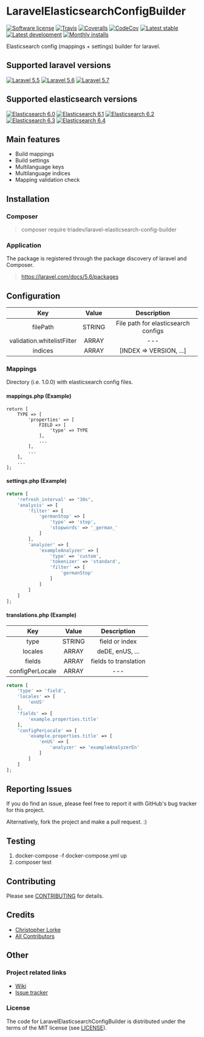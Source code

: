# LaravelElasticsearchConfigBuilder

[![Software license][ico-license]](LICENSE)
[![Travis][ico-travis]][link-travis]
[![Coveralls](https://coveralls.io/repos/github/triadev/LaravelElasticsearchConfigBuilder/badge.svg?branch=master)](https://coveralls.io/github/triadev/LaravelElasticsearchConfigBuilder?branch=master)
[![CodeCov](https://codecov.io/gh/triadev/LaravelElasticsearchConfigBuilder/branch/master/graph/badge.svg)](https://codecov.io/gh/triadev/LaravelElasticsearchConfigBuilder)
[![Latest stable][ico-version-stable]][link-packagist]
[![Latest development][ico-version-dev]][link-packagist]
[![Monthly installs][ico-downloads-monthly]][link-downloads]

Elasticsearch config (mappings + settings) builder for laravel.

## Supported laravel versions
[![Laravel 5.5][icon-l55]][link-laravel]
[![Laravel 5.6][icon-l56]][link-laravel]
[![Laravel 5.7][icon-l57]][link-laravel]

## Supported elasticsearch versions
[![Elasticsearch 6.0][icon-e60]][link-elasticsearch]
[![Elasticsearch 6.1][icon-e61]][link-elasticsearch]
[![Elasticsearch 6.2][icon-e62]][link-elasticsearch]
[![Elasticsearch 6.3][icon-e63]][link-elasticsearch]
[![Elasticsearch 6.4][icon-e64]][link-elasticsearch]

## Main features
- Build mappings
- Build settings
- Multilanguage keys
- Multilanguage indices
- Mapping validation check

## Installation

### Composer
> composer require triadev/laravel-elasticsearch-config-builder

### Application
The package is registered through the package discovery of laravel and Composer.
>https://laravel.com/docs/5.6/packages

## Configuration
| Key        | Value           | Description  |
|:-------------:|:-------------:|:-----:|
| filePath | STRING | File path for elasticsearch configs |
| validation.whitelistFilter | ARRAY | --- |
| indices | ARRAY | [INDEX => VERSION, ...] |

### Mappings
Directory (i.e. 1.0.0) with elasticsearch config files.

#### mappings.php (Example)
```
return [
    TYPE => [
        'properties' => [
            FIELD => [
                'type' => TYPE
            ],
            ...
        ],
        ...
    ],
    ...
];
```

#### settings.php (Example)
```php
return [
    'refresh_interval' => "30s",
    'analysis' => [
        'filter' => [
            'germanStop' => [
                'type' => 'stop',
                'stopwords' => '_german_'
            ]
        ],
        'analyzer' => [
            'exampleAnalyzer' => [
                'type' => 'custom',
                'tokenizer' => 'standard',
                'filter' => [
                    'germanStop'
                ]
            ]
        ]
    ]
];
```

#### translations.php (Example)
| Key        | Value           | Description  |
|:-------------:|:-------------:|:-----:|
| type | STRING | field or index |
| locales | ARRAY | deDE, enUS, ... |
| fields | ARRAY | fields to translation |
| configPerLocale | ARRAY | --- |

```php
return [
    'type' => 'field',
    'locales' => [
        'enUS'
    ],
    'fields' => [
        'example.properties.title'
    ],
    'configPerLocale' => [
        'example.properties.title' => [
            'enUS' => [
                'analyzer' => 'exampleAnalyzerEn'
            ]
        ]
    ]
];
```

## Reporting Issues
If you do find an issue, please feel free to report it with GitHub's bug tracker for this project.

Alternatively, fork the project and make a pull request. :)

## Testing
1. docker-compose -f docker-compose.yml up
2. composer test

## Contributing
Please see [CONTRIBUTING](CONTRIBUTING.md) for details.

## Credits
- [Christopher Lorke][link-author]
- [All Contributors][link-contributors]

## Other

### Project related links
- [Wiki](https://github.com/triadev/LaravelElasticsearchConfigBuilder/wiki)
- [Issue tracker](https://github.com/triadev/LaravelElasticsearchConfigBuilder/issues)

### License
The code for LaravelElasticsearchConfigBuilder is distributed under the terms of the MIT license (see [LICENSE](LICENSE)).

[ico-license]: https://img.shields.io/github/license/triadev/LaravelElasticsearchConfigBuilder.svg?style=flat-square
[ico-version-stable]: https://img.shields.io/packagist/v/triadev/laravel-elasticsearch-config-builder.svg?style=flat-square
[ico-version-dev]: https://img.shields.io/packagist/vpre/triadev/laravel-elasticsearch-config-builder.svg?style=flat-square
[ico-downloads-monthly]: https://img.shields.io/packagist/dm/triadev/laravel-elasticsearch-config-builder.svg?style=flat-square
[ico-travis]: https://travis-ci.org/triadev/LaravelElasticsearchConfigBuilder.svg?branch=master

[link-packagist]: https://packagist.org/packages/triadev/laravel-elasticsearch-config-builder
[link-downloads]: https://packagist.org/packages/triadev/laravel-elasticsearch-config-builder/stats
[link-travis]: https://travis-ci.org/triadev/LaravelElasticsearchConfigBuilder

[icon-l55]: https://img.shields.io/badge/Laravel-5.5-brightgreen.svg?style=flat-square
[icon-l56]: https://img.shields.io/badge/Laravel-5.6-brightgreen.svg?style=flat-square
[icon-l57]: https://img.shields.io/badge/Laravel-5.7-brightgreen.svg?style=flat-square

[icon-e60]: https://img.shields.io/badge/Elasticsearch-6.0-brightgreen.svg?style=flat-square
[icon-e61]: https://img.shields.io/badge/Elasticsearch-6.1-brightgreen.svg?style=flat-square
[icon-e62]: https://img.shields.io/badge/Elasticsearch-6.2-brightgreen.svg?style=flat-square
[icon-e63]: https://img.shields.io/badge/Elasticsearch-6.3-brightgreen.svg?style=flat-square
[icon-e64]: https://img.shields.io/badge/Elasticsearch-6.4-brightgreen.svg?style=flat-square

[link-laravel]: https://laravel.com
[link-elasticsearch]: https://www.elastic.co/
[link-author]: https://github.com/triadev
[link-contributors]: ../../contributors
